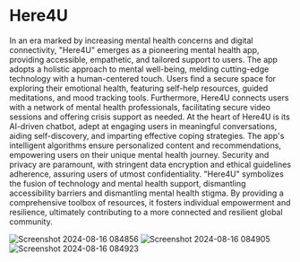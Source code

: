 # Here4U
 In an era marked by increasing mental health concerns and digital connectivity, 
"Here4U" emerges as a pioneering mental health app, providing accessible, 
empathetic, and tailored support to users. The app adopts a holistic approach to 
mental well-being, melding cutting-edge technology with a human-centered touch. 
Users find a secure space for exploring their emotional health, featuring self-help 
resources, guided meditations, and mood tracking tools. Furthermore, Here4U 
connects users with a network of mental health professionals, facilitating secure 
video sessions and offering crisis support as needed.
 At the heart of Here4U is its AI-driven chatbot, adept at engaging users in 
meaningful conversations, aiding self-discovery, and imparting effective coping 
strategies. The app's intelligent algorithms ensure personalized content and 
recommendations, empowering users on their unique mental health journey. 
Security and privacy are paramount, with stringent data encryption and ethical 
guidelines adherence, assuring users of utmost confidentiality.
 "Here4U" symbolizes the fusion of technology and mental health support, 
dismantling accessibility barriers and dismantling mental health stigma. By 
providing a comprehensive toolbox of resources, it fosters individual 
empowerment and resilience, ultimately contributing to a more connected and 
resilient global community.

![Screenshot 2024-08-16 084856](https://github.com/user-attachments/assets/33d82031-883b-467b-9d23-e8cd23dc8af6)
![Screenshot 2024-08-16 084905](https://github.com/user-attachments/assets/43142df8-44b4-4d15-9f6c-cb21424b2734)
![Screenshot 2024-08-16 084923](https://github.com/user-attachments/assets/9a526f29-32b4-48b3-8eb8-d6ac2170823a)

